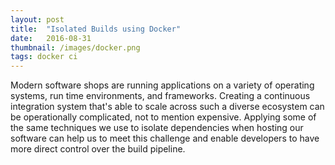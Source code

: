 ```yaml
---
layout: post
title:  "Isolated Builds using Docker"
date:   2016-08-31
thumbnail: /images/docker.png
tags: docker ci
---
```


Modern software shops are running applications on a variety of operating systems, run time environments, and frameworks. Creating a continuous integration system that's able to scale across such a diverse ecosystem can be operationally complicated, not to mention expensive. Applying some of the same techniques we use to isolate dependencies when hosting our software can help us to meet this challenge and enable developers to have more direct control over the build pipeline.
